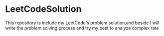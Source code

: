 # LeetCodeSolution
This repository is include my LeetCode's problem solution,and beside I will write the problem solving process and try my best to analyze complex rate
